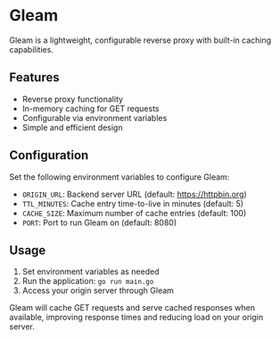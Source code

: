 # Gleam

Gleam is a lightweight, configurable reverse proxy with built-in caching capabilities.

## Features

- Reverse proxy functionality
- In-memory caching for GET requests
- Configurable via environment variables
- Simple and efficient design

## Configuration

Set the following environment variables to configure Gleam:

- `ORIGIN_URL`: Backend server URL (default: https://httpbin.org)
- `TTL_MINUTES`: Cache entry time-to-live in minutes (default: 5)
- `CACHE_SIZE`: Maximum number of cache entries (default: 100)
- `PORT`: Port to run Gleam on (default: 8080)

## Usage

1. Set environment variables as needed
2. Run the application: `go run main.go`
3. Access your origin server through Gleam

Gleam will cache GET requests and serve cached responses when available, improving response times and reducing load on your origin server.
